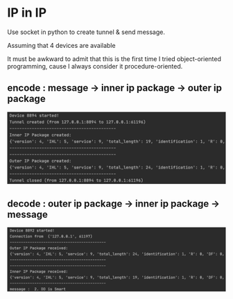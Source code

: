 # IP in IP

Use socket in python to create tunnel & send message.

Assuming that 4 devices are available

It must be awkward to admit that this is the first time I tried object-oriented programming, cause I always consider it procedure-oriented.

## encode : message -> inner ip package -> outer ip package

![](sender.png)

## decode : outer ip package -> inner ip package -> message
![](receiver.png)